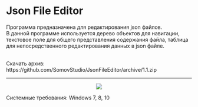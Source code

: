 # Json File Editor
Программа предназначена для редактирования json файлов. 
<br>
В данной программе используется дерево объектов для навигации, 
текстовое поле для общего представления содержания файла, 
таблица для непосредственного редактирования данных в json файле.

<br>
Скачать архив: https://github.com/SomovStudio/JsonFileEditor/archive/1.1.zip

<hr>

<p align="center">
  <img src="https://somovstudio.github.io/img/projects/json_file_editor/json_file_editor_1.png">
</p>

Системные требования: Windows 7, 8, 10